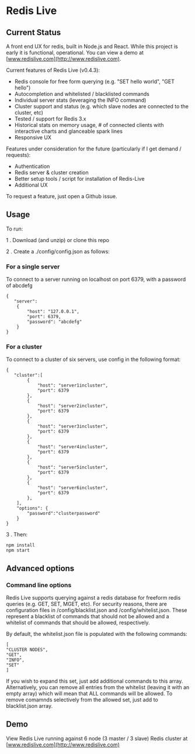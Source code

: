 # Redis Live

## Current Status
A front end UX for redis, built in Node.js and React. While this project is early it is functional, operational. You can view a demo at [www.redislive.com](http://www.redislive.com).

Current features of Redis Live (v0.4.3):

* Redis console for free form querying (e.g. "SET hello world", "GET hello")
* Autocompletion and whitelisted / blacklisted commands
* Individual server stats (leveraging the INFO command)  
* Cluster support and status (e.g. which slave nodes are connected to the cluster, etc)
* Tested / support for Redis 3.x
* Historical stats on memory usage, # of connected clients with interactive charts and glanceable spark lines 
* Responsive UX
 
Features under consideration for the future (particularly if I get demand / requests):

* Authentication 
* Redis server & cluster creation
* Better setup tools / script for installation of Redis-Live
* Additional UX

To request a feature, just open a Github issue.

## Usage

To run:

1 . Download (and unzip) or clone this repo

2 . Create a ./config/config.json as follows:

### For a single server
To connect to a server running on localhost on port 6379, with a password of abcdefg

```
{
   "server":
    {
        "host": "127.0.0.1",
        "port": 6379,
        "password": "abcdefg"
    }
}
```

### For a cluster
To connect to a cluster of six servers, use config in the following format:
```
{
   "cluster":[
        {
            "host": "server1incluster",
            "port": 6379
        },
        {
            "host": "server2incluster",
            "port": 6379
        },
        {
            "host": "server3incluster",
            "port": 6379
        },
        {
            "host": "server4incluster",
            "port": 6379
        },
        {
            "host": "server5incluster",
            "port": 6379
        },
        {
            "host": "server6incluster",
            "port": 6379
        },
    ],
    "options": {
        "password":"clusterpassword"
    }
}
```

3 . Then:
```
npm install
npm start
```

## Advanced options

### Command line options
Redis Live supports querying against a redis database for freeform redis queries (e.g. GET, SET, MGET, etc). For security reasons, there are configuration files in /config/blacklist.json and /config/whitelist.json. These represent a blacklist of commands that should not be allowed and a whitelist of commands that should be allowed, respectively. 

By default, the whitelist.json file is populated with the following commands:

```
[
"CLUSTER NODES",
"GET",
"INFO",
"SET"
]
```

If you wish to expand this set, just add additional commands to this array. Alternatively, you can remove all entries from the whitelist (leaving it with an empty array) which will mean that ALL commands will be allowed. To remove comamnds selectively from the allowed set, just add to blacklist.json array. 

## Demo
View Redis Live running against 6 node (3 master / 3 slave) Redis cluster at [www.redislive.com](http://www.redislive.com)